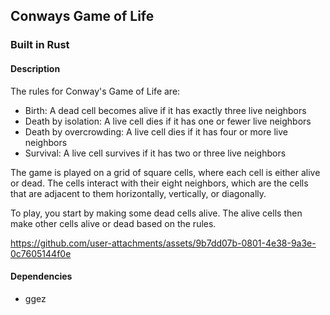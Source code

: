 ## Conways Game of Life

### Built in Rust 

#### Description
The rules for Conway's Game of Life are:
- Birth: A dead cell becomes alive if it has exactly three live neighbors
- Death by isolation: A live cell dies if it has one or fewer live neighbors
- Death by overcrowding: A live cell dies if it has four or more live neighbors
- Survival: A live cell survives if it has two or three live neighbors 

The game is played on a grid of square cells, where each cell is either alive or dead. The cells interact with their eight neighbors, which are the cells that are adjacent to them horizontally, vertically, or diagonally. 

To play, you start by making some dead cells alive. The alive cells then make other cells alive or dead based on the rules.

https://github.com/user-attachments/assets/9b7dd07b-0801-4e38-9a3e-0c7605144f0e

#### Dependencies
- ggez
